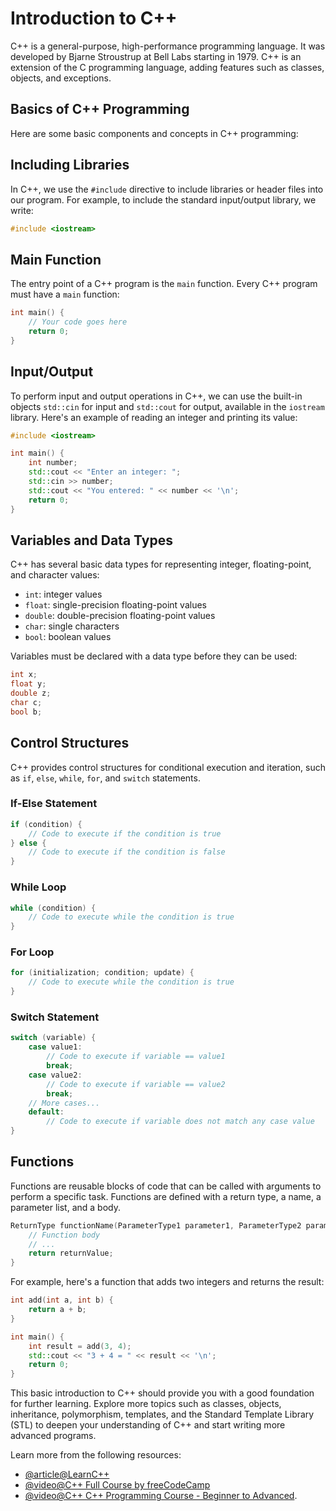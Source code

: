 # Introduction to C++

C++ is a general-purpose, high-performance programming language. It was developed by Bjarne Stroustrup at Bell Labs starting in 1979. C++ is an extension of the C programming language, adding features such as classes, objects, and exceptions.

## Basics of C++ Programming

Here are some basic components and concepts in C++ programming:

## Including Libraries

In C++, we use the `#include` directive to include libraries or header files into our program. For example, to include the standard input/output library, we write:

```cpp
#include <iostream>
```

## Main Function

The entry point of a C++ program is the `main` function. Every C++ program must have a `main` function:

```cpp
int main() {
    // Your code goes here
    return 0;
}
```

## Input/Output

To perform input and output operations in C++, we can use the built-in objects `std::cin` for input and `std::cout` for output, available in the `iostream` library. Here's an example of reading an integer and printing its value:

```cpp
#include <iostream>

int main() {
    int number;
    std::cout << "Enter an integer: ";
    std::cin >> number;
    std::cout << "You entered: " << number << '\n';
    return 0;
}
```

## Variables and Data Types

C++ has several basic data types for representing integer, floating-point, and character values:

- `int`: integer values
- `float`: single-precision floating-point values
- `double`: double-precision floating-point values
- `char`: single characters
- `bool`: boolean values

Variables must be declared with a data type before they can be used:

```cpp
int x;
float y;
double z;
char c;
bool b;
```

## Control Structures

C++ provides control structures for conditional execution and iteration, such as `if`, `else`, `while`, `for`, and `switch` statements.

### If-Else Statement
```cpp
if (condition) {
    // Code to execute if the condition is true
} else {
    // Code to execute if the condition is false
}
```

### While Loop
```cpp
while (condition) {
    // Code to execute while the condition is true
}
```

### For Loop
```cpp
for (initialization; condition; update) {
    // Code to execute while the condition is true
}
```

### Switch Statement
```cpp
switch (variable) {
    case value1:
        // Code to execute if variable == value1
        break;
    case value2:
        // Code to execute if variable == value2
        break;
    // More cases...
    default:
        // Code to execute if variable does not match any case value
}
```

## Functions

Functions are reusable blocks of code that can be called with arguments to perform a specific task. Functions are defined with a return type, a name, a parameter list, and a body.

```cpp
ReturnType functionName(ParameterType1 parameter1, ParameterType2 parameter2) {
    // Function body
    // ...
    return returnValue;
}
```

For example, here's a function that adds two integers and returns the result:

```cpp
int add(int a, int b) {
    return a + b;
}

int main() {
    int result = add(3, 4);
    std::cout << "3 + 4 = " << result << '\n';
    return 0;
}
```

This basic introduction to C++ should provide you with a good foundation for further learning. Explore more topics such as classes, objects, inheritance, polymorphism, templates, and the Standard Template Library (STL) to deepen your understanding of C++ and start writing more advanced programs.

Learn more from the following resources:

- [@article@LearnC++](https://www.learncpp.com/)
- [@video@C++ Full Course by freeCodeCamp](https://youtu.be/vLnPwxZdW4Y)
- [@video@C++ C++ Programming Course - Beginner to Advanced](https://www.youtube.com/watch?v=8jLOx1hD3_o).
